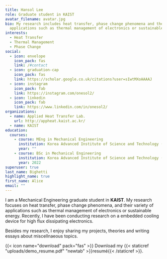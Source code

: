 ```yaml
---
title: Hansol Lee
role: Graduate student in KAIST
avatar_filename: avatar.jpg
bio: My research includes heat transfer, phase change phenomena and their
  applications such as thermal management of electronics or sustainable energy.
interests:
  - Heat Transfer
  - Thermal Management
  - Phase Change
social:
  - icon: envelope
    icon_pack: fas
    link: /#contact
  - icon: graduation-cap
    icon_pack: fas
    link: https://scholar.google.co.uk/citations?user=sIwtMXoAAAAJ
  - icon: instagram
    icon_pack: fab
    link: https://instagram.com/onesol2/
  - icon: linkedin
    icon_pack: fab
    link: https://www.linkedin.com/in/onesol2/
organizations:
  - name: Applied Heat Transfer Lab.
    url: http://appheat.kaist.ac.kr/
  - name: KAIST
education:
  courses:
    - course: MEng in Mechanical Engineering
      institution: Korea Advanced Institute of Science and Technology (KAIST)
      year: ""
    - course: BSc in Mechanical Engineering
      institution: Korea Advanced Institute of Science and Technology (KAIST)
      year: 2022
superuser: true
last_name: Bighetti
highlight_name: true
first_name: Alice
email: ""
---
```

I﻿ am a Mechanical Engineering graduate student in **KAIST**. My research focuses on heat transfer, phase change phenomena, and their variety of applications such as thermal management of electronics or sustainable energy. R﻿ecently, I have been conducting research on a embedded cooling device for high flux dissipating electronics.

Besides my research, I enjoy sharing my projects, theories and writing essays about miscellnaeous topics.

{{< icon name="download" pack="fas" >}} Download my {{< staticref "uploads/demo_resume.pdf" "newtab" >}}resumé{{< /staticref >}}.
